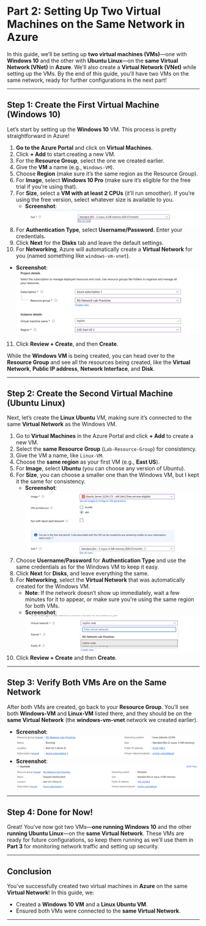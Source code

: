 # Part 2: Setting Up Two Virtual Machines on the Same Network in Azure

In this guide, we’ll be setting up **two virtual machines (VMs)**—one with **Windows 10** and the other with **Ubuntu Linux**—on the **same Virtual Network (VNet)** in **Azure**. We'll also create a **Virtual Network (VNet)** while setting up the VMs. By the end of this guide, you'll have two VMs on the same network, ready for further configurations in the next part!

---

## Step 1: Create the First Virtual Machine (Windows 10)

Let’s start by setting up the **Windows 10** VM. This process is pretty straightforward in Azure!

1. **Go to the Azure Portal** and click on **Virtual Machines**.
2. Click **+ Add** to start creating a new VM.
3. For the **Resource Group**, select the one we created earlier.
4. Give the **VM** a name (e.g., `Windows-VM`).
5. Choose **Region** (make sure it’s the same region as the Resource Group).
6. For **Image**, select **Windows 10 Pro** (make sure it’s eligible for the free trial if you’re using that).
7. For **Size**, select a **VM with at least 2 CPUs** (it’ll run smoother). If you’re using the free version, select whatever size is available to you.
   - **Screenshot**: ![Choose VM](images/screenshot5.png)
8. For **Authentication Type**, select **Username/Password**. Enter your credentials.
9. Click **Next** for the **Disks** tab and leave the default settings.
10. For **Networking**, Azure will automatically create a **Virtual Network** for you (named something like `windows-vm-vnet`).
   - **Screenshot**:![Selected Network](images/screenshot6.png)
11. Click **Review + Create**, and then **Create**.

While the **Windows VM** is being created, you can head over to the **Resource Group** and see all the resources being created, like the **Virtual Network**, **Public IP address**, **Network Interface**, and **Disk**.

---

## Step 2: Create the Second Virtual Machine (Ubuntu Linux)

Next, let’s create the **Linux Ubuntu** VM, making sure it’s connected to the same **Virtual Network** as the Windows VM.

1. Go to **Virtual Machines** in the Azure Portal and click **+ Add** to create a new VM.
2. Select the **same Resource Group** (`Lab-Resource-Group`) for consistency.
3. Give the VM a name, like `Linux-VM`.
4. Choose the **same region** as your first VM (e.g., **East US**).
5. For **Image**, select **Ubuntu** (you can choose any version of Ubuntu).
6. For **Size**, you can choose a smaller one than the Windows VM, but I kept it the same for consistency.
   - **Screenshot**: ![Choose Linux VM](images/screenshot7.png)
7. Choose **Username/Password** for **Authentication Type** and use the same credentials as for the Windows VM to keep it easy.
8. Click **Next** for **Disks**, and leave everything the same.
9. For **Networking**, select the **Virtual Network** that was automatically created for the Windows VM.
   - **Note**: If the network doesn’t show up immediately, wait a few minutes for it to appear, or make sure you’re using the same region for both VMs.
   - **Screenshot**: ![Same Network](images/screenshot8.png)
10. Click **Review + Create** and then **Create**.

---

## Step 3: Verify Both VMs Are on the Same Network

After both VMs are created, go back to your **Resource Group**. You’ll see both **Windows-VM** and **Linux-VM** listed there, and they should be on the **same Virtual Network** (the **windows-vm-vnet** network we created earlier).

- **Screenshot**: ![WindowsVM](images/screenshot9.png)
- **Screenshot**: ![LinuxVM](images/screenshot10.png)

---

## Step 4: Done for Now!

Great! You’ve now got two VMs—**one running Windows 10** and the other **running Ubuntu Linux**—on the **same Virtual Network**. These VMs are ready for future configurations, so keep them running as we’ll use them in **Part 3** for monitoring network traffic and setting up security.

---

## Conclusion

You’ve successfully created two virtual machines in **Azure** on the same **Virtual Network**! In this guide, we:
- Created a **Windows 10 VM** and a **Linux Ubuntu VM**.
- Ensured both VMs were connected to the **same Virtual Network**.
---
